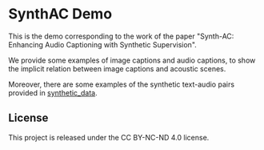 # SynthAC Demo

This is the demo corresponding to the work of the paper "Synth-AC: Enhancing Audio Captioning with Synthetic Supervision".

We provide some examples of image captions and audio captions, to show the implicit relation between image captions and acoustic scenes.

Moreover, there are some examples of the synthetic text-audio pairs provided in [synthetic_data](./synthetic_data/).  

## License

This project is released under the CC BY-NC-ND 4.0 license.
